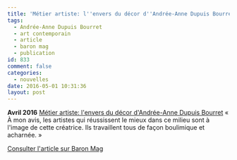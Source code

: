 ```yaml
---
title: 'Métier artiste: l''envers du décor d''Andrée-Anne Dupuis Bourret'
tags:
  - Andrée-Anne Dupuis Bourret
  - art contemporain
  - article
  - baron mag
  - publication
id: 833
comment: false
categories:
  - nouvelles
date: 2016-05-01 10:31:36
layout: post
---
```


**Avril 2016**
[Métier artiste: l'envers du décor d'Andrée-Anne Dupuis Bourret](http://www.baronmag.com/2016/04/envers-du-decor-andree-anne-dupuis-bourret/)
« À mon avis, les artistes qui réussissent le mieux dans ce milieu sont à l'image de cette créatrice. Ils travaillent tous de façon boulimique et acharnée. »

[Consulter l'article sur Baron Mag](http://www.baronmag.com/2016/04/envers-du-decor-andree-anne-dupuis-bourret/)
